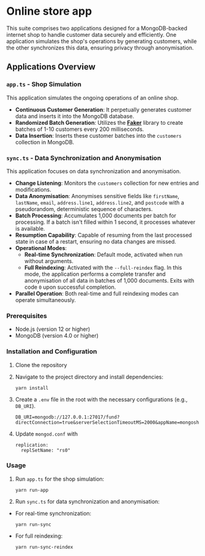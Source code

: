 # Online store app

This suite comprises two applications designed for a MongoDB-backed internet shop to handle customer data securely and efficiently. One application simulates the shop's operations by generating customers, while the other synchronizes this data, ensuring privacy through anonymisation.

## Applications Overview

### `app.ts` - Shop Simulation

This application simulates the ongoing operations of an online shop.

- **Continuous Customer Generation**: It perpetually generates customer data and inserts it into the MongoDB database.
- **Randomized Batch Generation**: Utilizes the **[Faker](https://www.npmjs.com/package/@faker-js/faker)** library to create batches of 1-10 customers every 200 milliseconds.
- **Data Insertion**: Inserts these customer batches into the `customers` collection in MongoDB.

### `sync.ts` - Data Synchronization and Anonymisation

This application focuses on data synchronization and anonymisation.

- **Change Listening**: Monitors the `customers` collection for new entries and modifications.
- **Data Anonymisation**: Anonymises sensitive fields like `firstName`, `lastName`, `email`, `address.line1`, `address.line2`, and `postcode` with a pseudorandom, deterministic sequence of characters.
- **Batch Processing**: Accumulates 1,000 documents per batch for processing. If a batch isn't filled within 1 second, it processes whatever is available.
- **Resumption Capability**: Capable of resuming from the last processed state in case of a restart, ensuring no data changes are missed.
- **Operational Modes**:
  - **Real-time Synchronization**: Default mode, activated when run without arguments.
  - **Full Reindexing**: Activated with the `--full-reindex` flag. In this mode, the application performs a complete transfer and anonymisation of all data in batches of 1,000 documents. Exits with code `0` upon successful completion.
- **Parallel Operation**: Both real-time and full reindexing modes can operate simultaneously.

### Prerequisites

- Node.js (version 12 or higher)
- MongoDB (version 4.0 or higher)

### Installation and Configuration

1. Clone the repository

2. Navigate to the project directory and install dependencies:

   ```
   yarn install
   ```

3. Create a `.env` file in the root with the necessary configurations (e.g., `DB_URI`).

   ```
   DB_URI=mongodb://127.0.0.1:27017/fund?directConnection=true&serverSelectionTimeoutMS=2000&appName=mongosh+2.0.2
   ```

4. Update `mongod.conf` with
   ```
   replication:
     replSetName: "rs0"
   ```

### Usage

1. Run `app.ts` for the shop simulation:

   ```
   yarn run-app
   ```

2. Run `sync.ts` for data synchronization and anonymisation:

- For real-time synchronization:

  ```
  yarn run-sync
  ```

- For full reindexing:
  ```
  yarn run-sync-reindex
  ```
